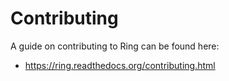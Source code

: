 # Contributing

A guide on contributing to Ring can be found here:
 - https://ring.readthedocs.org/contributing.html
